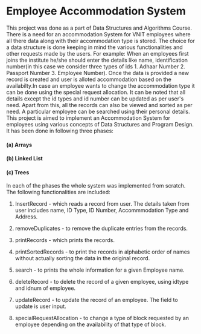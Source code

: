 # Employee Accommodation System
This project was done as a part of Data Structures and Algorithms Course.
There is a need for an accommodation System for VNIT employees where all there data along with their accommodation type is stored. The choice for a data structure is done keeping in mind the various functionalities and other requests made by the users. For example: When an employees first joins the institute he/she should enter the details like name, identification number(in this case we consider three types of ids 1. Adhaar Number 2. Passport Number 3. Employee Number). Once the data is provided a new record is created and user is alloted accommodation based on the availabilty.In case an employee wants to change the accommodation type it can be done using the special request allocation. It can be noted that all details except the id types and id number can be updated as per user's need.
Apart from this, all the records can also be viewed and sorted as per need. A particular employee can be searched using their personal details.
This project is aimed to implement an Accommodation System for employees using various concepts of Data Structures and Program Design. It has been done in following three phases:

#### (a)  Arrays

#### (b)  Linked List

#### (c)  Trees

In each of the phases the whole system was implemented from scratch. The following functionalities are included:

1. InsertRecord - which reads a record from user. The details taken from user includes name, ID Type, ID Number, Accommmodation Type and Address.

2. removeDuplicates - to remove the duplicate entries from the records.

3. printRecords - which prints the records.

4. printSortedRecords - to print the records in alphabetic order of names without actually sorting the data in the original record.

5. search - to prints the whole information for a given Employee name.

6. deleteRecord - to delete the record of a given employee, using idtype and idnum of employee.

7. updateRecord - to update the record of an employee. The field to update is user input.

8. specialRequestAllocation - to change a type of block requested by an employee depending on the availability of that type of block.
